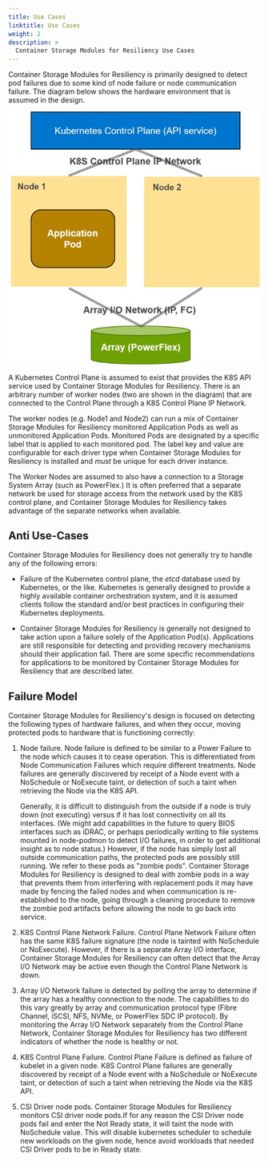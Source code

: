 ```yaml
---
title: Use Cases
linktitle: Use Cases
weight: 2
description: >
  Container Storage Modules for Resiliency Use Cases
---
```


Container Storage Modules for Resiliency is primarily designed to detect pod failures due to some kind of node failure or node communication failure. The diagram below shows the hardware environment that is assumed in the design.

![Container Storage Modules for Resiliency Hardware Model](../../../../images/resiliency/resiliency_model.jpg)

A Kubernetes Control Plane is assumed to exist that provides the K8S API service used by Container Storage Modules for Resiliency. There is an arbitrary number of worker nodes (two are shown in the diagram) that
are connected to the Control Plane through a K8S Control Plane IP Network.

The worker nodes (e.g. Node1 and Node2) can run a mix of Container Storage Modules for Resiliency monitored Application Pods as well as unmonitored Application Pods.  Monitored Pods are designated by a specific label that is applied to each monitored pod. The label key and value are configurable for each driver type when Container Storage Modules for Resiliency is installed and _must_ be unique for each driver instance.

The Worker Nodes are assumed to also have a connection to a Storage System Array (such as PowerFlex.) It is often preferred that a separate network be used for storage access from the network used by the K8S control plane, and Container Storage Modules for Resiliency takes advantage of the separate networks when available.

## Anti Use-Cases

Container Storage Modules for Resiliency does not generally try to handle any of the following errors:

* Failure of the Kubernetes control plane, the _etcd_ database used by Kubernetes, or the like. Kubernetes is generally designed to provide a highly available container orchestration system, and it is assumed clients follow the standard and/or best practices in configuring their Kubernetes deployments.

* Container Storage Modules for Resiliency is generally not designed to take action upon a failure solely of the Application Pod(s). Applications are still responsible for detecting and providing recovery mechanisms should their application fail. There are some specific recommendations for applications to be monitored by Container Storage Modules for Resiliency that are described later.

## Failure Model

Container Storage Modules for Resiliency's design is focused on detecting the following types of hardware failures, and when they occur, moving protected pods to hardware that is functioning correctly:

1. Node failure. Node failure is defined to be similar to a Power Failure to the node which causes it to cease operation. This is differentiated from Node Communication Failures which require different treatments. Node failures are generally discovered by receipt of a Node event with a NoSchedule or NoExecute taint, or detection of such a taint when retrieving the Node via the K8S API.

    Generally, it is difficult to distinguish from the outside if a node is truly down (not executing) versus if it has lost connectivity on all its interfaces. (We might add capabilities in the future to query BIOS interfaces such as iDRAC, or perhaps periodically writing to file systems mounted in node-podmon to detect I/O failures, in order to get additional insight as to node status.) However, if the node has simply lost all outside communication paths, the protected pods are possibly still running. We refer to these pods as "zombie pods". Container Storage Modules for Resiliency is designed to deal with zombie pods in a way that prevents them from interfering with replacement pods it may have made by fencing the failed nodes and when communication is re-established to the node, going through a cleaning procedure to remove the zombie pod artifacts before allowing the node to go back into service.

2. K8S Control Plane Network Failure. Control Plane Network Failure often has the same K8S failure signature (the node is tainted with NoSchedule or NoExecute). However, if there is a separate Array I/O interface, Container Storage Modules for Resiliency can often detect that the Array I/O Network may be active even though the Control Plane Network is down.

3. Array I/O Network failure is detected by polling the array to determine if the array has a healthy connection to the node. The capabilities to do this vary greatly by array and communication protocol type (Fibre Channel, iSCSI, NFS, NVMe, or PowerFlex SDC IP protocol). By monitoring the Array I/O Network separately from the Control Plane Network, Container Storage Modules for Resiliency has two different indicators of whether the node is healthy or not.

4. K8S Control Plane Failure. Control Plane Failure is defined as failure of kubelet in a given node. K8S Control Plane failures are generally discovered by receipt of a Node event with a NoSchedule or NoExecute taint, or detection of such a taint when retrieving the Node via the K8S API.

5. CSI Driver node pods. Container Storage Modules for Resiliency monitors CSI driver node pods.If for any reason the CSI Driver node pods fail and enter the Not Ready state, it will taint the node with NoSchedule value. This will disable kubernetes scheduler to schedule new workloads on the given node, hence avoid workloads that needed CSI Driver pods to be in Ready state.
